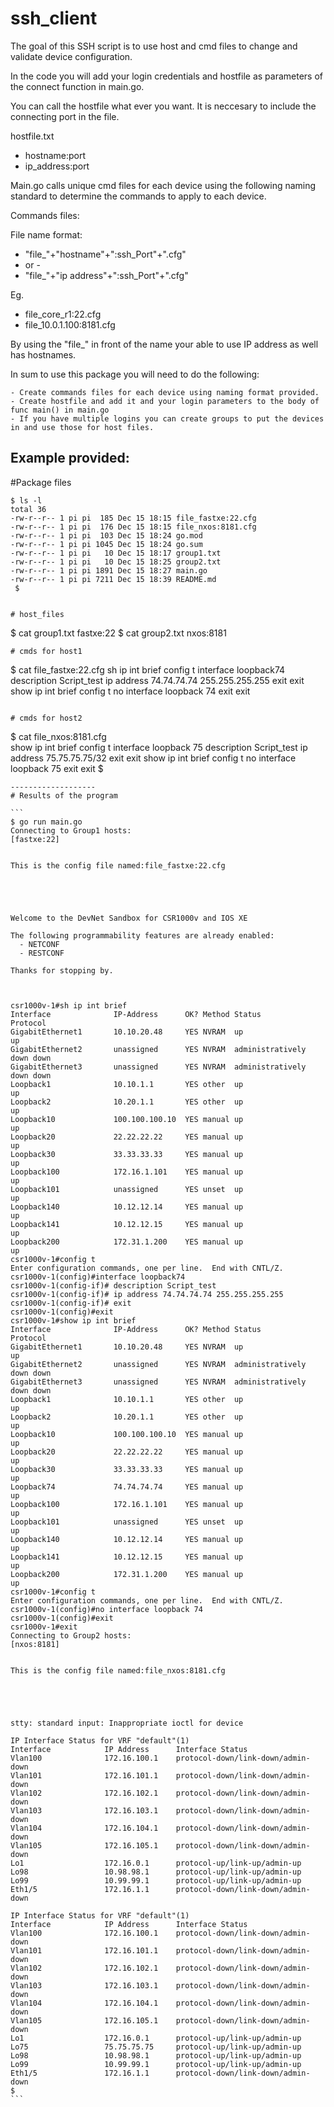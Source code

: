 # ssh_client
The goal of this SSH script is to use host and cmd files to change and validate device configuration.

In the code you will add your login credentials and hostfile as parameters of the connect function in main.go.
 
You can call the hostfile what ever you want. It is neccesary to include the connecting port in the file.

hostfile.txt
- hostname:port
- ip_address:port

Main.go calls unique cmd files for each device using the following naming standard to determine the commands to apply to each device.


Commands files:

File name format:
- "file_"+"hostname"+":ssh_Port"+".cfg" 
- or -
- "file_"+"ip address"+":ssh_Port"+".cfg"

Eg.
- file_core_r1:22.cfg
- file_10.0.1.100:8181.cfg
 
By using the "file_" in front of the name your able to use IP address as well has hostnames.

In sum to use this package you will need to do the following:
```
- Create commands files for each device using naming format provided.
- Create hostfile and add it and your login parameters to the body of func main() in main.go
- If you have multiple logins you can create groups to put the devices in and use those for host files.

```

Example provided:
--------------------

#Package files

```
$ ls -l
total 36
-rw-r--r-- 1 pi pi  185 Dec 15 18:15 file_fastxe:22.cfg
-rw-r--r-- 1 pi pi  176 Dec 15 18:15 file_nxos:8181.cfg
-rw-r--r-- 1 pi pi  103 Dec 15 18:24 go.mod
-rw-r--r-- 1 pi pi 1045 Dec 15 18:24 go.sum
-rw-r--r-- 1 pi pi   10 Dec 15 18:17 group1.txt
-rw-r--r-- 1 pi pi   10 Dec 15 18:25 group2.txt
-rw-r--r-- 1 pi pi 1891 Dec 15 18:27 main.go
-rw-r--r-- 1 pi pi 7211 Dec 15 18:39 README.md
 $ 


# host_files
```
$ cat group1.txt 
fastxe:22
$ cat group2.txt 
nxos:8181

```
# cmds for host1
```
$ cat file_fastxe\:22.cfg
sh ip int brief
config t
interface loopback74
 description Script_test
 ip address 74.74.74.74 255.255.255.255
 exit
exit
show ip int brief
config t
no interface loopback 74
exit
exit


```

# cmds for host2

```
$ cat file_nxos\:8181.cfg         
show ip int brief
config t
interface loopback 75
 description Script_test
 ip address 75.75.75.75/32
exit
exit
show ip int brief
config t
 no interface loopback 75
 exit
exit
$ 
````
-------------------
# Results of the program

```
$ go run main.go 
Connecting to Group1 hosts:
[fastxe:22]


This is the config file named:file_fastxe:22.cfg





Welcome to the DevNet Sandbox for CSR1000v and IOS XE
 
The following programmability features are already enabled:
  - NETCONF
  - RESTCONF
 
Thanks for stopping by.



csr1000v-1#sh ip int brief
Interface              IP-Address      OK? Method Status                Protocol
GigabitEthernet1       10.10.20.48     YES NVRAM  up                    up      
GigabitEthernet2       unassigned      YES NVRAM  administratively down down    
GigabitEthernet3       unassigned      YES NVRAM  administratively down down    
Loopback1              10.10.1.1       YES other  up                    up      
Loopback2              10.20.1.1       YES other  up                    up      
Loopback10             100.100.100.10  YES manual up                    up      
Loopback20             22.22.22.22     YES manual up                    up      
Loopback30             33.33.33.33     YES manual up                    up      
Loopback100            172.16.1.101    YES manual up                    up      
Loopback101            unassigned      YES unset  up                    up      
Loopback140            10.12.12.14     YES manual up                    up      
Loopback141            10.12.12.15     YES manual up                    up      
Loopback200            172.31.1.200    YES manual up                    up      
csr1000v-1#config t
Enter configuration commands, one per line.  End with CNTL/Z.
csr1000v-1(config)#interface loopback74
csr1000v-1(config-if)# description Script_test
csr1000v-1(config-if)# ip address 74.74.74.74 255.255.255.255
csr1000v-1(config-if)# exit
csr1000v-1(config)#exit
csr1000v-1#show ip int brief
Interface              IP-Address      OK? Method Status                Protocol
GigabitEthernet1       10.10.20.48     YES NVRAM  up                    up      
GigabitEthernet2       unassigned      YES NVRAM  administratively down down    
GigabitEthernet3       unassigned      YES NVRAM  administratively down down    
Loopback1              10.10.1.1       YES other  up                    up      
Loopback2              10.20.1.1       YES other  up                    up      
Loopback10             100.100.100.10  YES manual up                    up      
Loopback20             22.22.22.22     YES manual up                    up      
Loopback30             33.33.33.33     YES manual up                    up      
Loopback74             74.74.74.74     YES manual up                    up      
Loopback100            172.16.1.101    YES manual up                    up      
Loopback101            unassigned      YES unset  up                    up      
Loopback140            10.12.12.14     YES manual up                    up      
Loopback141            10.12.12.15     YES manual up                    up      
Loopback200            172.31.1.200    YES manual up                    up      
csr1000v-1#config t
Enter configuration commands, one per line.  End with CNTL/Z.
csr1000v-1(config)#no interface loopback 74
csr1000v-1(config)#exit
csr1000v-1#exit
Connecting to Group2 hosts:
[nxos:8181]


This is the config file named:file_nxos:8181.cfg





stty: standard input: Inappropriate ioctl for device

IP Interface Status for VRF "default"(1)
Interface            IP Address      Interface Status
Vlan100              172.16.100.1    protocol-down/link-down/admin-down 
Vlan101              172.16.101.1    protocol-down/link-down/admin-down 
Vlan102              172.16.102.1    protocol-down/link-down/admin-down 
Vlan103              172.16.103.1    protocol-down/link-down/admin-down 
Vlan104              172.16.104.1    protocol-down/link-down/admin-down 
Vlan105              172.16.105.1    protocol-down/link-down/admin-down 
Lo1                  172.16.0.1      protocol-up/link-up/admin-up       
Lo98                 10.98.98.1      protocol-up/link-up/admin-up       
Lo99                 10.99.99.1      protocol-up/link-up/admin-up       
Eth1/5               172.16.1.1      protocol-down/link-down/admin-down 

IP Interface Status for VRF "default"(1)
Interface            IP Address      Interface Status
Vlan100              172.16.100.1    protocol-down/link-down/admin-down 
Vlan101              172.16.101.1    protocol-down/link-down/admin-down 
Vlan102              172.16.102.1    protocol-down/link-down/admin-down 
Vlan103              172.16.103.1    protocol-down/link-down/admin-down 
Vlan104              172.16.104.1    protocol-down/link-down/admin-down 
Vlan105              172.16.105.1    protocol-down/link-down/admin-down 
Lo1                  172.16.0.1      protocol-up/link-up/admin-up       
Lo75                 75.75.75.75     protocol-up/link-up/admin-up       
Lo98                 10.98.98.1      protocol-up/link-up/admin-up       
Lo99                 10.99.99.1      protocol-up/link-up/admin-up       
Eth1/5               172.16.1.1      protocol-down/link-down/admin-down 
$
```
